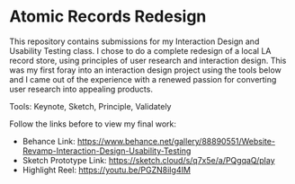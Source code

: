 # Atomic Records Redesign 
This repository contains submissions for my Interaction Design and Usability Testing class. I chose to do a complete redesign of a local LA record store, using principles of user research and interaction design. This was my first foray into an interaction design project using the tools below and I came out of the experience with a renewed passion for converting user research into appealing products. 

Tools: Keynote, Sketch, Principle, Validately

Follow the links before to view my final work:

- Behance Link: https://www.behance.net/gallery/88890551/Website-Revamp-Interaction-Design-Usability-Testing
- Sketch Prototype Link: https://sketch.cloud/s/q7x5e/a/PQgqaQ/play 
- Highlight Reel: https://youtu.be/PGZN8iIg4IM
